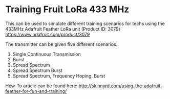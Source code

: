 # Training Fruit LoRa 433 MHz
This can be used to simulate different training scenarios for techs using the 433MHz Adafruit Feather LoRa unit (Product ID: 3079)
https://www.adafruit.com/product/3079

The transmitter can be given five different scenarios.
1. Single Continuous Transmission
2. Burst
3. Spread Spectrum
4. Spread Spectrum Burst
5. Spread Spectrum, Frequency Hoping, Burst

How-To article can be found here: http://skinnyrd.com/using-the-adafruit-feather-for-fun-and-training/

